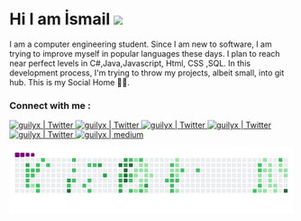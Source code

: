  <h1>Hi I am İsmail <img src="https://camo.githubusercontent.com/e8e7b06ecf583bc040eb60e44eb5b8e0ecc5421320a92929ce21522dbc34c891/68747470733a2f2f6d656469612e67697068792e636f6d2f6d656469612f6876524a434c467a6361737252346961377a2f67697068792e676966" width="25px" data-canonical-src="https://media.giphy.com/media/hvRJCLFzcasrR4ia7z/giphy.gif" style="max-width:100%;"></a></h1>

<p>I am a computer engineering student. Since I am new to software, I am trying to improve myself in popular languages these days. I plan to reach near perfect levels in C#,Java,Javascript, Html, CSS ,SQL. In this development process, I'm trying to throw my projects, albeit small, into git hub. This is my Social Home 🤟🏻. <p/>
  
<h3> Connect with me :</h3>

<a href="https://mail.google.com/ismaildedec@gmail.com" rel="nofollow">
  <img alt="guilyx | Twitter" width="25px" padding="15px" src="https://image.flaticon.com/icons/png/512/2965/2965306.png" style="max-width:100%;">
</a>
<a href="https://www.instagram.com/ismailddc/?hl=tr" rel="nofollow">
  <img alt="guilyx | Twitter" width="25px" src="https://image.flaticon.com/icons/png/512/1409/1409946.png" style="max-width:100%;">
</a>
<a href="https://www.linkedin.com/in/ismail-dedec-10a40b215/" rel="nofollow">
  <img alt="guilyx | Twitter" width="25px" src="https://image.flaticon.com/icons/png/512/1409/1409945.png" style="max-width:100%;">
</a>
<a href="https://twitter.com/ismailddc" rel="nofollow">
  <img alt="guilyx | Twitter" width="25px" src="https://image.flaticon.com/icons/png/512/1409/1409937.png" style="max-width:100%;">
</a>
<a href="https://github.com/ismaildedec" rel="nofollow">
  <img alt="guilyx | Twitter" width="25px" src="https://image.flaticon.com/icons/png/512/25/25657.png" style="max-width:100%;">
</a>
<a href="https://ismaildedec.medium.com/" rel="nofollow">
  <img alt="guilyx | medium" width="25px" src="https://image.flaticon.com/icons/png/512/2111/2111543.png" style="max-width:100%;">
  </a>
  
![snake gif](https://github.com/ismaildedec/ismaildedec/blob/output/github-contribution-grid-snake.gif)
